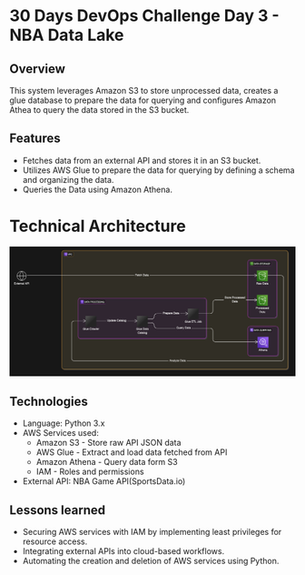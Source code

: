 # 30 Days DevOps Challenge Day 3 - NBA Data Lake

## Overview
This system leverages Amazon S3 to store unprocessed data, creates a glue database to prepare the data for querying and configures Amazon Athea to query the data stored in the S3 bucket.
## Features
- Fetches data from an external API and stores it in an S3 bucket.
- Utilizes AWS Glue to prepare the data for querying by defining a schema and organizing the data.
- Queries the Data using Amazon Athena.
# Technical Architecture
![diagram-export-20-01-2025-08_58_30.png](diagram-export-20-01-2025-08_58_30.png)
## Technologies
- Language: Python 3.x
- AWS Services used:
  - Amazon S3 - Store raw API JSON data 
  - AWS Glue - Extract and load data fetched from API
  - Amazon Athena - Query data form S3
  - IAM - Roles and permissions 
- External API: NBA Game API(SportsData.io)
## Lessons learned
- Securing AWS services with IAM by implementing least privileges for resource access.
- Integrating external APIs into cloud-based workflows.
- Automating the creation and deletion of AWS services using Python.

